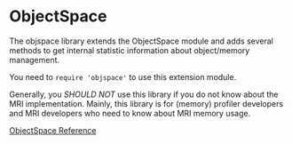 # ObjectSpace

The objspace library extends the ObjectSpace module and adds several methods
to get internal statistic information about object/memory management.

You need to `require 'objspace'` to use this extension module.

Generally, you *SHOULD NOT* use this library if you do not know about the MRI
implementation.  Mainly, this library is for (memory) profiler developers and
MRI developers who need to know about MRI memory usage.

[ObjectSpace Reference](https://ruby-doc.org/stdlib-2.6/libdoc/objspace/rdoc/ObjectSpace.html)
